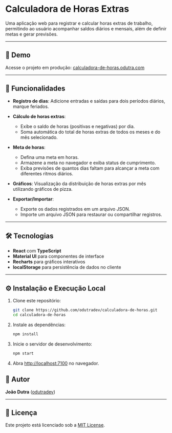 # Calculadora de Horas Extras

Uma aplicação web para registrar e calcular horas extras de trabalho, permitindo ao usuário acompanhar saldos diários e mensais, além de definir metas e gerar previsões.

---

## 🔗 Demo

Acesse o projeto em produção: [calculadora-de-horas.odutra.com](https://calculadora-de-horas.odutra.com/)

---

## 🚀 Funcionalidades

* **Registro de dias**: Adicione entradas e saídas para dois períodos diários, marque feriados.
* **Cálculo de horas extras**:

  * Exibe o saldo de horas (positivas e negativas) por dia.
  * Soma automática do total de horas extras de todos os meses e do mês selecionado.
* **Meta de horas**:

  * Defina uma meta em horas.
  * Armazene a meta no navegador e exiba status de cumprimento.
  * Exiba previsões de quantos dias faltam para alcançar a meta com diferentes ritmos diários.
* **Gráficos**: Visualização da distribuição de horas extras por mês utilizando gráficos de pizza.
* **Exportar/Importar**:

  * Exporte os dados registrados em um arquivo JSON.
  * Importe um arquivo JSON para restaurar ou compartilhar registros.

---

## 🛠 Tecnologias

* **React** com **TypeScript**
* **Material UI** para componentes de interface
* **Recharts** para gráficos interativos
* **localStorage** para persistência de dados no cliente

---

## ⚙️ Instalação e Execução Local

1. Clone este repositório:

   ```bash
   git clone https://github.com/odutradev/calculadora-de-horas.git
   cd calculadora-de-horas
   ```
2. Instale as dependências:

   ```bash
   npm install
   ```
3. Inicie o servidor de desenvolvimento:

   ```bash
   npm start
   ```
4. Abra [http://localhost:7100](http://localhost:7100) no navegador.


## 👤 Autor

**João Dutra** ([odutradev](https://github.com/odutradev))

---

## 📄 Licença

Este projeto está licenciado sob a [MIT License](LICENSE).
